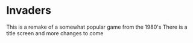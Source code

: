 <h1>Invaders</h1>
This is a remake of a somewhat popular game from the 1980's
There is a title screen and more changes to come
